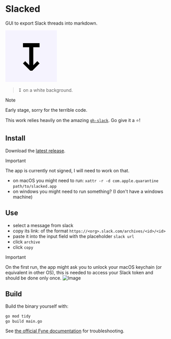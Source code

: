 # Slacked

GUI to export Slack threads into markdown.

![Icon.png](./Icon.png)
> ↧ on a white background.

> [!NOTE]
> Early stage, sorry for the terrible code.

This work relies heavily on the amazing [`gh-slack`](https://github.com/rneatherway/gh-slack).
Go give it a :star:!

## Install

Download the [latest release](https://github.com/nobe4/slacked/releases).

> [!IMPORTANT]
> The app is currently not signed, I will need to work on that.
> - on macOS you might need to run: `xattr -r -d com.apple.quarantine path/to/slacked.app`
> - on windows you might need to run something? (I don't have a windows machine)

## Use

- select a message from slack
- copy its link: of the format `https://<org>.slack.com/archives/<id>/<id>`
- paste it into the input field with the placeholder `slack url`
- click `archive`
- click `copy`

> [!IMPORTANT]
> On the first run, the app might ask you to unlock your macOS keychain (or
> equivalent in other OS), this is needed to access your Slack token and should
> be done only once.
> ![Image](https://github.com/nobe4/slacked/assets/2452791/a327acc0-7e79-419e-b703-f9c910a7f2c2)

## Build

Build the binary yourself with:

```shell
go mod tidy
go build main.go
```

See [the official Fyne documentation](https://github.com/fyne-io/fyne) for troubleshooting.

